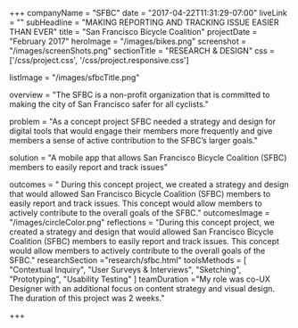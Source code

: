 +++
companyName = "SFBC"
date = "2017-04-22T11:31:29-07:00"
liveLink = ""
subHeadline = "MAKING REPORTING AND TRACKING ISSUE EASIER THAN EVER"
title = "San Francisco Bicycle Coalition"
projectDate = "February 2017"
heroImage = "/images/bikes.png"
screenshot = "/images/screenShots.png"
sectionTitle = "RESEARCH & DESIGN"
css = ['/css/project.css', '/css/project.responsive.css']

listImage = "/images/sfbcTitle.png"

overview = "The SFBC is a non-profit organization that is committed to making the city of San Francisco safer for all cyclists."

problem = "As a concept project SFBC needed a strategy and design for digital tools that would engage their members more frequently and give members a sense of active contribution to the SFBC’s larger goals."

solution = "A mobile app that allows San Francisco Bicycle Coalition (SFBC) members to easily report and track issues"

outcomes = "  During this concept project, we created a strategy and design that would allowed San Francisco Bicycle Coalition (SFBC) members to easily report and track issues. This concept would allow members to actively contribute to the overall goals of the SFBC."
outcomesImage = "/images/circleColor.png"
reflections = "During this concept project, we created a strategy and design that would allowed San Francisco Bicycle Coalition (SFBC) members to easily report and track issues. This concept would allow members to actively contribute to the overall goals of the SFBC."
researchSection ="research/sfbc.html"
toolsMethods = [
  "Contextual Inquiry",
  "User Surveys & Interviews",
  "Sketching",
  "Prototyping",
  "Usability Testing"
]
teamDuration ="My role was co-UX Designer with an additional focus on content strategy and visual design. The duration of this project was 2 weeks."


+++
